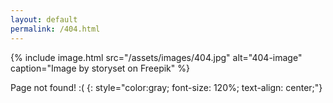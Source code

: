 ```yaml
---
layout: default
permalink: /404.html
---
```


{% include image.html
    src="/assets/images/404.jpg"
    alt="404-image"
    caption="Image by storyset on Freepik"
%}

Page not found! :(
{: style="color:gray; font-size: 120%; text-align: center;"}
